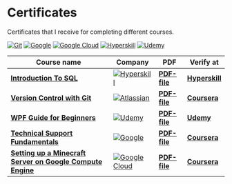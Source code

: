 # Certificates
Certificates that I receive for completing different courses.

[![Git](https://img.shields.io/badge/git-333333?style=for-the-badge&logo=git&logoColor=%f05033)](#)
[![Google](https://img.shields.io/badge/Google-white?style=for-the-badge&logo=Google&logoColor=yellow)](#)
[![Google Cloud](https://img.shields.io/badge/Google%20Compute%20Engine-white?style=for-the-badge&logo=Google&logoColor=%black)](#)
[![Hyperskill](https://img.shields.io/badge/Hyperskill-black?style=for-the-badge&logo=jetbrains&logoColor=%black)](#)
[![Udemy](https://img.shields.io/badge/Udemy-black?style=for-the-badge&logo=udemy&logoColor=%black)](#)

Course name | Company | PDF | Verify at
------------|---------|-----|-----------
[**Introduction To SQL**](https://hyperskill.org/tracks/31) | [![Hyperskill](https://img.shields.io/badge/Hyperskill-black?style=for-the-badge&logo=jetbrains&logoColor=%black)](#) | [**PDF-file**](https://github.com/xairaven/certificates/blob/main/res/Hyperskill-Introduction-To-SQL.pdf) | [**Hyperskill**](https://hyperskill.org/certificates/3be1776c-6767-4526-af27-47e41d74da23.pdf)
[**Version Control with Git**](https://www.coursera.org/learn/version-control-with-git) | [![Atlassian](https://img.shields.io/badge/Atlassian-3c00d0?style=for-the-badge&logo=Atlassian&logoColor=%f05033)](#) | [**PDF-file**](https://github.com/xairaven/certificates/blob/main/res/Atlassian-Git.pdf) | [**Coursera**](https://coursera.org/verify/URNZYKSKSGNJ)
[**WPF Guide for Beginners**](https://www.udemy.com/course/the-windows-presentation-foundation-wpf-course-for-beginners/) | [![Udemy](https://img.shields.io/badge/Udemy-white?style=for-the-badge&logo=udemy&logoColor=%black)](#) | [**PDF-file**](https://github.com/xairaven/certificates/blob/main/res/Udemy-WPF-Guide-for-Beginners.pdf) | [**Udemy**](https://www.udemy.com/certificate/UC-3ed5ad8e-2932-4b79-ae41-c39e5dcc41df/)
[**Technical Support Fundamentals**](https://www.coursera.org/learn/technical-support-fundamentals) | [![Google](https://img.shields.io/badge/Google-white?style=for-the-badge&logo=Google&logoColor=yellow)](#) | [**PDF-file**](https://github.com/xairaven/certificates/blob/main/res/Google-Support-Fundamentals.pdf) | [**Coursera**](https://coursera.org/verify/VAFRRCGHUH6G)
[**Setting up a Minecraft Server on Google Compute Engine**](https://www.coursera.org/projects/googlecloud-setting-up-a-minecraft-server-on-google-compute-engine-ap6oo) | [![Google Cloud](https://img.shields.io/badge/Google-white?style=for-the-badge&logo=Google&logoColor=%black)](#) | [**PDF-file**](https://github.com/xairaven/certificates/blob/main/res/Google-Minecraft.pdf) | [**Coursera**](https://coursera.org/verify/V5DH2BE4FA28)
